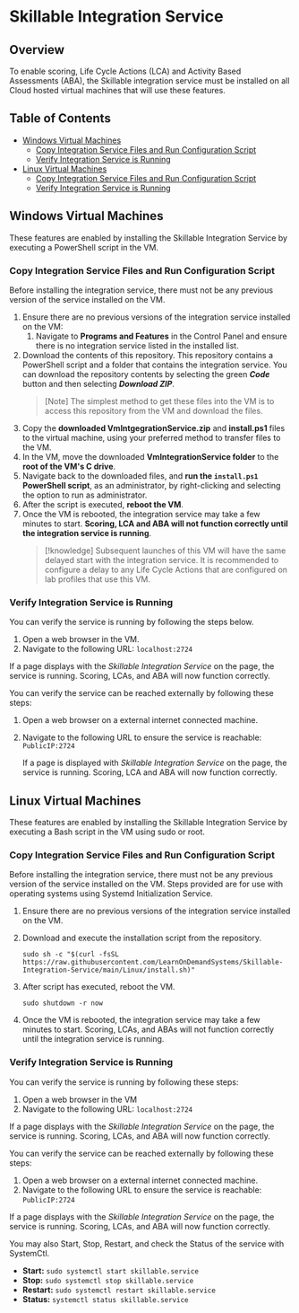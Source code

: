 # Skillable Integration Service

## Overview

To enable scoring, Life Cycle Actions (LCA) and Activity Based Assessments (ABA), the Skillable integration service must be installed on all Cloud hosted virtual machines that will use these features.

## Table of Contents

  * [Windows Virtual Machines](#windows-virtual-machines)
    + [Copy Integration Service Files and Run Configuration Script](#copy-integration-service-files-and-run-configuration-script)
    + [Verify Integration Service is Running](#verify-integration-service-is-running)
  * [Linux Virtual Machines](#linux-virtual-machines)
    + [Copy Integration Service Files and Run Configuration Script](#copy-integration-service-files-and-run-configuration-script-1)
    + [Verify Integration Service is Running](#verify-integration-service-is-running-1)

## Windows Virtual Machines

These features are enabled by installing the Skillable Integration Service by executing a PowerShell script in the VM. 

### Copy Integration Service Files and Run Configuration Script 

Before installing the integration service, there must not be any previous version of the service installed on the VM. 

1. Ensure there are no previous versions of the integration service installed on the VM: 
	1. Navigate to **Programs and Features** in the Control Panel and ensure there is no integration service listed in the installed list. 
1. Download the contents of this repository. This repository contains a PowerShell script and a folder that contains the integration service. You can download the repository contents by selecting the green **_Code_** button and then selecting **_Download ZIP_**.
    >[Note] The simplest method to get these files into the VM is to access this repository from the VM and download the files.
1. Copy the **downloaded VmIntgegrationService.zip** and **install.ps1** files to the virtual machine, using your preferred method to transfer files to the VM.
1. In the VM, move the downloaded **VmIntegrationService folder** to the **root of the VM's C drive**. 
1. Navigate back to the downloaded files, and **run the `install.ps1` PowerShell script**, as an administrator, by right-clicking and selecting the option to run as administrator. 
1. After the script is executed, **reboot the VM**.
1. Once the VM is rebooted, the integration service may take a few minutes to start. **Scoring, LCA and ABA will not function correctly until the integration service is running**. 
    >[!knowledge] Subsequent launches of this VM will have the same delayed start with the integration service. It is recommended to configure a delay to any Life Cycle Actions that are configured on lab profiles that use this VM. 

### Verify Integration Service is Running 

You can verify the service is running by following the steps below. 

1. Open a web browser in the VM. 
1. Navigate to the following URL: `localhost:2724`

If a page displays with the _Skillable Integration Service_ on the page, the service is running. Scoring, LCAs, and ABA will now function correctly.

You can verify the service can be reached externally by following these steps:

1. Open a web browser on a external internet connected machine.
1. Navigate to the following URL to ensure the service is reachable: `PublicIP:2724`

    If a page is displayed with _Skillable Integration Service_ on the page, the service is running. Scoring, LCA and ABA will now function correctly.

## Linux Virtual Machines

These features are enabled by installing the Skillable Integration Service by executing a Bash script in the VM using sudo or root.

### Copy Integration Service Files and Run Configuration Script

Before installing the integration service, there must not be any previous version of the service installed on the VM.
Steps provided are for use with operating systems using Systemd Initialization Service. 

1. Ensure there are no previous versions of the integration service installed on the VM.
1. Download and execute the installation script from the repository.

    ```sudo sh -c "$(curl -fsSL https://raw.githubusercontent.com/LearnOnDemandSystems/Skillable-Integration-Service/main/Linux/install.sh)"```

1. After script has executed, reboot the VM.

    ```sudo shutdown -r now```

1. Once the VM is rebooted, the integration service may take a few minutes to start. Scoring, LCAs, and ABAs will not function correctly until the integration service is running.

### Verify Integration Service is Running

You can verify the service is running by following these steps:

1. Open a web browser in the VM
1. Navigate to the following URL: `localhost:2724`

If a page displays with the _Skillable Integration Service_ on the page, the service is running. Scoring, LCAs, and ABA will now function correctly.

You can verify the service can be reached externally by following these steps:

1. Open a web browser on a external internet connected machine.
1. Navigate to the following URL to ensure the service is reachable: `PublicIP:2724`

If a page displays with the _Skillable Integration Service_ on the page, the service is running. Scoring, LCAs, and ABA will now function correctly.

You may also Start, Stop, Restart, and check the Status of the service with SystemCtl.

- **Start:**  `sudo systemctl start skillable.service`
- **Stop:** `sudo systemctl stop skillable.service`
- **Restart:** `sudo systemctl restart skillable.service`
- **Status:** `systemctl status skillable.service`
